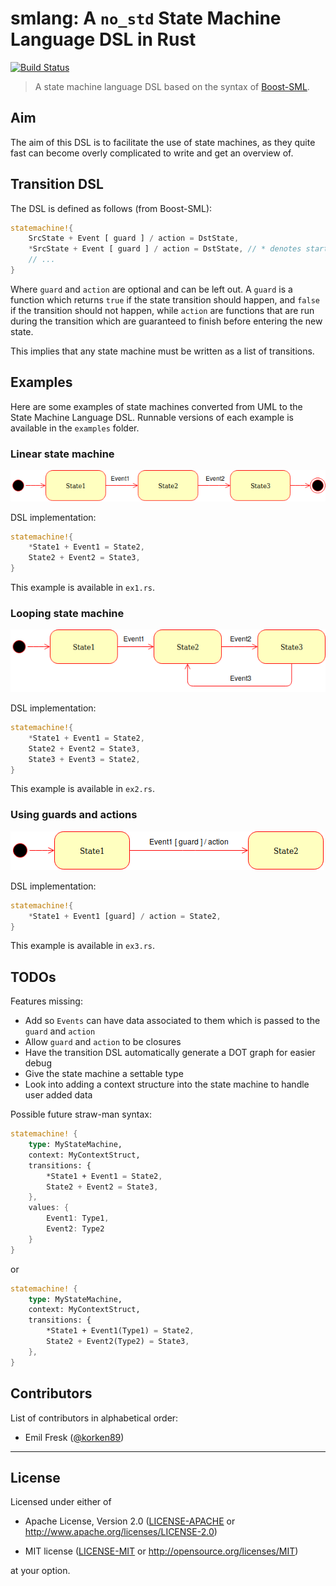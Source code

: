 # smlang: A `no_std` State Machine Language DSL in Rust

[![Build Status](https://travis-ci.org/korken89/smlang-rs.svg?branch=master)](https://travis-ci.org/korken89/smlang-rs)

> A state machine language DSL based on the syntax of [Boost-SML](https://boost-experimental.github.io/sml/).

## Aim

The aim of this DSL is to facilitate the use of state machines, as they quite fast can become overly complicated to write and get an overview of.

## Transition DSL

The DSL is defined as follows (from Boost-SML):

```rust
statemachine!{
    SrcState + Event [ guard ] / action = DstState,
    *SrcState + Event [ guard ] / action = DstState, // * denotes starting state
    // ...
}
```

Where `guard` and `action` are optional and can be left out. A `guard` is a function which returns `true` if the state transition should happen, and `false`  if the transition should not happen, while `action` are functions that are run during the transition which are guaranteed to finish before entering the new state.

This implies that any state machine must be written as a list of transitions.

## Examples

Here are some examples of state machines converted from UML to the State Machine Language DSL. Runnable versions of each example is available in the `examples` folder.

### Linear state machine

![alt text](./docs/sm1.png "")

DSL implementation:

```rust
statemachine!{
    *State1 + Event1 = State2,
    State2 + Event2 = State3,
}
```

This example is available in `ex1.rs`.

### Looping state machine

![alt text](./docs/sm2.png "")

DSL implementation:

```rust
statemachine!{
    *State1 + Event1 = State2,
    State2 + Event2 = State3,
    State3 + Event3 = State2,
}
```

This example is available in `ex2.rs`.

### Using guards and actions

![alt text](./docs/sm3.png "")

DSL implementation:

```rust
statemachine!{
    *State1 + Event1 [guard] / action = State2,
}
```

This example is available in `ex3.rs`.

## TODOs

Features missing:

* Add so `Events` can have data associated to them which is passed to the `guard` and `action`
* Allow `guard` and `action` to be closures
* Have the transition DSL automatically generate a DOT graph for easier debug
* Give the state machine a settable type
* Look into adding a context structure into the state machine to handle user added data

Possible future straw-man syntax:

```rust
statemachine! {
    type: MyStateMachine,
    context: MyContextStruct,
    transitions: {
        *State1 + Event1 = State2,
        State2 + Event2 = State3,
    },
    values: {
        Event1: Type1,
        Event2: Type2
    }
}
```

or

```rust
statemachine! {
    type: MyStateMachine,
    context: MyContextStruct,
    transitions: {
        *State1 + Event1(Type1) = State2,
        State2 + Event2(Type2) = State3,
    },
}
```

## Contributors

List of contributors in alphabetical order:

* Emil Fresk ([@korken89](https://github.com/korken89))

---

## License

Licensed under either of

- Apache License, Version 2.0 ([LICENSE-APACHE](LICENSE-APACHE) or
  http://www.apache.org/licenses/LICENSE-2.0)

- MIT license ([LICENSE-MIT](LICENSE-MIT) or http://opensource.org/licenses/MIT)

at your option.

